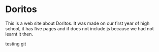 # Doritos
This is a web site about Doritos.
It was made on our first year of high school, it has five pages and if does not include js because we had not learnt it then.

testing git
